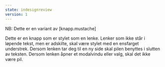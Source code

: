 ```yaml
---
state: indesignreview
version: 1
---
```

NB: Dette er en variant av [knapp.mustache]

Dette er en knapp som er stylet som en lenke. Lenker som ikke står i løpende tekst, men er adskilte, skal være stylet med en ensfarget understrek. Dersom lenken tar deg til en ny side skal pilen  benyttes i slutten av teksten. Dersom lenken åpner et modalvindu eller valg, skal det ikke være pil.
